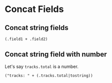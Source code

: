Concat Fields
===

Concat string fields
---

```
(.field1 + .field2)
```

Concat string field with number
---

Let's say `tracks.total` is a number.

```
("tracks: " + (.tracks.total|tostring))
```
